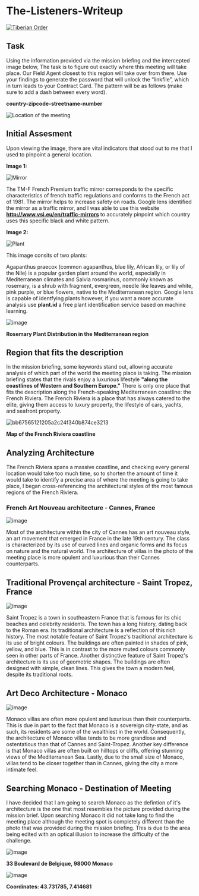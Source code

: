 # The-Listeners-Writeup

[![Tiberian Order](https://tiberianorder.com/wp-content/uploads/2022/08/cropped-tiberian-order-logo-1-e1661795665424.png)](https://tiberianorder.com/contracts/the-listeners/)

## Task

Using the information provided via the mission briefing and the intercepted image below, The task is to figure out exactly where this meeting will take place. Our Field Agent closest to this region will take over from there. Use your findings to generate the password that will unlock the “linkfile”, which in turn leads to your Contract Card. The pattern will be as follows (make sure to add a dash between every word).

  **country-zipcode-streetname-number**
  
  ![Location of the meeting](https://tiberianorder.com/wp-content/uploads/2022/08/the-listeners.jpg)
  
  ## Initial Assesment
  Upon viewing the image, there are vital indicators that stood out to me that I used to pinpoint a general location.  
  
  **Image 1:** 
  
  ![Mirror](https://github.com/VEEXH/The-Listeners-Writeup/blob/main/S1.jpg "TM-F French Premium traffic mirror")
  
  The TM-F French Premium traffic mirror corresponds to the specific characteristics of french traffic regulations and conforms to the French act of 1981. The mirror helps to increase safety on roads. Google lens identified the mirror as a traffic mirror, and I was able to use this website **http://www.vsi.eu/en/traffic-mirrors** to accurately pinpoint which country uses this specific black and white pattern. 
  
  **Image 2:**
  
  ![Plant](https://github.com/VEEXH/The-Listeners-Writeup/blob/main/S2.jpg "Rosemary plant")
  
  This image consits of two plants:
  
  Agapanthus praecox (common agapanthus, blue lily, African lily, or lily of the Nile) is a popular garden plant around the world, especially in Mediterranean climates and Salvia rosmarinus, commonly known as rosemary, is a shrub with fragment, evergreen, needle like leaves and white, pink purple, or blue flowers, native to the Mediterranean region. Google lens is capable of identfying plants however, if you want a more accurate analysis use **plant.id** a free plant identification service based on machine learning. 
  
  ![image](https://user-images.githubusercontent.com/103153079/187551803-67e836a1-f9dc-431f-a13e-0dfc9692e8b1.png)

**Rosemary Plant Distribution in the Mediterranean region**

## Region that fits the description

In the mission briefing, some keywords stand out, allowing accurate analysis of which part of the world the meeting place is taking. The mission briefing states that the rivals enjoy a luxurious lifestyle **"along the coastlines of Western and Southern Europe."** There is only one place that fits the description along the French-speaking Mediterranean coastline: the French Riviera. The French Riviera is a place that has always catered to the elite, giving them access to luxury property, the lifestyle of cars, yachts, and seafront property.  

![bb67565121205a2c24f340b874ce3213](https://user-images.githubusercontent.com/103153079/187552575-e8096e33-7156-4022-8990-e2f4012938ff.jpg)

**Map of the French Riviera coastline**

## Analyzing Architecture 

The French Riviera spans a massive coastline, and checking every general location would take too much time, so to shorten the amount of time it would take to identify a precise area of where the meeting is going to take place, I began cross-referencing the architectural styles of the most famous regions of the French Riviera.  

### French Art Nouveau architecture - Cannes, France
![image](https://user-images.githubusercontent.com/103153079/187554353-17ddd788-7c19-4d51-8b3c-1a896e4329ee.png)

Most of the architecture within the city of Cannes has an art nouveau style, an art movement that emerged in France in the late 19th century. The class is characterized by its use of curved lines and organic forms and its focus on nature and the natural world. The architecture of villas in the photo of the meeting place is more opulent and luxurious than their Cannes counterparts. 

## Traditional Provençal architecture - Saint Tropez, France
![image](https://user-images.githubusercontent.com/103153079/187556414-3ecf691e-99f3-4f74-8381-382045ef75f8.png)

Saint Tropez is a town in southeastern France that is famous for its chic beaches and celebrity residents. The town has a long history, dating back to the Roman era. Its traditional architecture is a reflection of this rich history. The most notable feature of Saint Tropez's traditional architecture is its use of bright colours. The buildings are often painted in shades of pink, yellow, and blue. This is in contrast to the more muted colours commonly seen in other parts of France.
Another distinctive feature of Saint Tropez's architecture is its use of geometric shapes. The buildings are often designed with simple, clean lines. This gives the town a modern feel, despite its traditional roots.

## Art Deco Architecture - Monaco
![image](https://user-images.githubusercontent.com/103153079/187557370-33a6ca53-ab51-4995-a792-2ee060b14132.png)



Monaco villas are often more opulent and luxurious than their counterparts. This is due in part to the fact that Monaco is a sovereign city-state, and as such, its residents are some of the wealthiest in the world. Consequently, the architecture of Monaco villas tends to be more grandiose and ostentatious than that of Cannes and Saint-Tropez. Another key difference is that Monaco villas are often built on hilltops or cliffs, offering stunning views of the Mediterranean Sea. Lastly, due to the small size of Monaco, villas tend to be closer together than in Cannes, giving the city a more intimate feel.

## Searching Monaco - Destination of Meeting

I have decided that I am going to search Monaco as the defintion of it's architecture is the one that most resembles the picture provided during the mission brief. Upon searching Monaco it did not take long to find the meeting place although the meeting spot is completely different than the photo that was provided during the mission briefing. This is due to the area being edited with an optical illusion to increase the difficulty of the challenge. 

![image](https://user-images.githubusercontent.com/103153079/187558664-7331ec73-50a3-41e9-8128-5646bb4fb49b.png)

**33 Boulevard de Belgique, 98000 Monaco**

![image](https://github.com/VEEXH/The-Listeners-Writeup/blob/main/S3.jpg "Aerial view of location")

**Coordinates: 43.731785, 7.414681**




